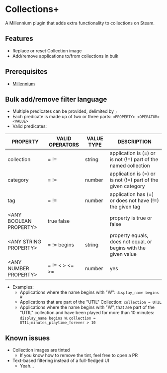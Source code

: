 # Collections+

A Millennium plugin that adds extra functionality to collections on Steam.

## Features
- Replace or reset Collection image
- Add/remove applications to/from collections in bulk

## Prerequisites
- [Millennium](https://steambrew.app/)

## Bulk add/remove filter language
- Multiple predicates can be provided, delimited by `;`
- Each predicate is made up of two or three parts: `<PROPERTY> <OPERATOR> <VALUE>`
- Valid predicates:

|PROPERTY                |VALID OPERATORS    |VALUE TYPE|DESCRIPTION                                                    |
|------------------------|-------------------|----------|---------------------------------------------------------------|
|collection              |= !=               |string    |application is (=) or is not (!=) part of the named collection |
|category                |= !=               |number    |application is (=) or is not (!=) part of the given category   |
|tag                     |= !=               |number    |application has (=) or does not have (!=) the given tag        |
|\<ANY BOOLEAN PROPERTY\>|true false         |          |property is true or false                                      |
|\<ANY STRING PROPERTY\> |= != begins        |string    |property equals, does not equal, or begins with the given value|
|\<ANY NUMBER PROPERTY\> |= != \< \> \<= \>= |number    |yes                                                            |

- Examples:
    - Applications where the name begins with "W": `display_name begins W`
    - Applications that are part of the "UTIL" Collection: `collection = UTIL`
    - Applications where the name begins with "W", that are part of the "UTIL" collection and have been played for more than 10 minutes: `display_name begins W;collection = UTIL;minutes_playtime_forever > 10`

## Known issues
- Collection images are tinted
    - If you know how to remove the tint, feel free to open a PR
- Text-based filtering instead of a full-fledged UI
    - Yeah...